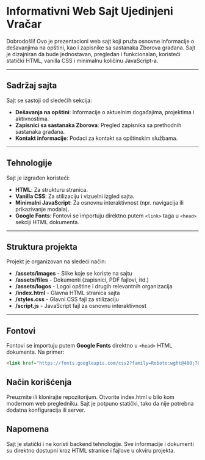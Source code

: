 # Informativni Web Sajt Ujedinjeni Vračar

Dobrodošli! Ovo je prezentacioni web sajt koji pruža osnovne informacije o dešavanjima na opštini, kao i zapisnike sa sastanaka Zborova građana. 
Sajt je dizajniran da bude jednostavan, pregledan i funkcionalan, koristeći statički HTML, vanilla CSS i minimalnu količinu JavaScript-a.

---

## Sadržaj sajta

Sajt se sastoji od sledećih sekcija:
- **Dešavanja na opštini**: Informacije o aktuelnim događajima, projektima i aktivnostima.
- **Zapisnici sa sastanaka Zborova**: Pregled zapisnika sa prethodnih sastanaka građana.
- **Kontakt informacije**: Podaci za kontakt sa opštinskim službama.

---

## Tehnologije

Sajt je izgrađen koristeći:
- **HTML**: Za strukturu stranica.
- **Vanilla CSS**: Za stilizaciju i vizuelni izgled sajta.
- **Minimalni JavaScript**: Za osnovnu interaktivnost (npr. navigacija ili prikazivanje modala).
- **Google Fonts**: Fontovi se importuju direktno putem `<link>` taga u `<head>` sekciji HTML dokumenta.

---

## Struktura projekta

Projekt je organizovan na sledeći način:
- **/assets/images** - Slike koje se koriste na sajtu
- **/assets/files** - Dokumenti (zapisnici, PDF fajlovi, itd.)
- **/assets/logos** - Logoi opštine i drugih relevantnih organizacija
- **/index.html** - Glavna HTML stranica sajta 
- **/styles.css** - Glavni CSS fajl za stilizaciju 
- **/script.js** - JavaScript fajl za osnovnu interaktivnost


---

## Fontovi

Fontovi se importuju putem **Google Fonts** direktno u `<head>` HTML dokumenta. Na primer:

```html
<link href="https://fonts.googleapis.com/css2?family=Roboto:wght@400;700&display=swap" rel="stylesheet">
```

## Način korišćenja

Preuzmite ili klonirajte repozitorijum.
Otvorite index.html u bilo kom modernom web pregledniku.
Sajt je potpuno statički, tako da nije potrebna dodatna konfiguracija ili server.

## Napomena
Sajt je statički i ne koristi backend tehnologije. Sve informacije i dokumenti su direktno dostupni kroz HTML stranice i fajlove u okviru projekta.
